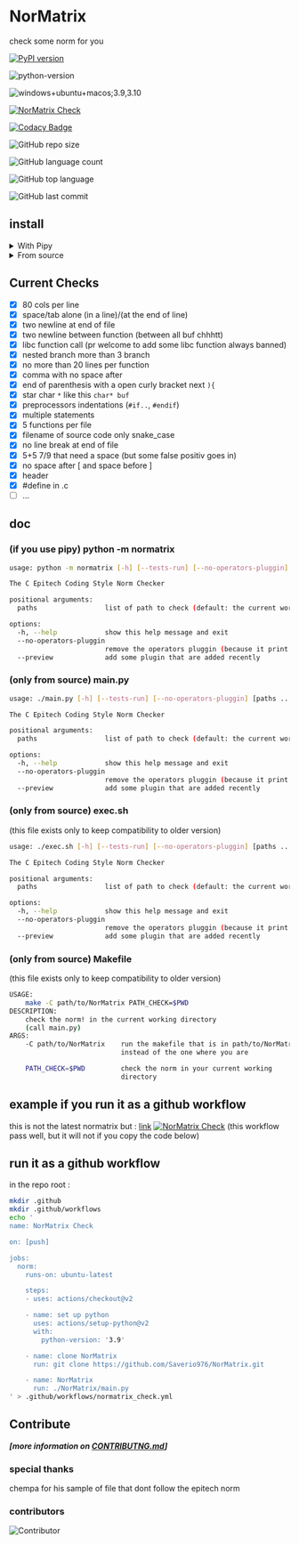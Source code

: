 # NorMatrix
check some norm for you

[![PyPI version](https://badge.fury.io/py/normatrix.svg)](https://badge.fury.io/py/normatrix)

![python-version](https://img.shields.io/badge/python-%3E%3D3.7-green)

![windows+ubuntu+macos;3.9,3.10](https://github.com/Saverio976/NorMatrix/actions/workflows/hallo_doctor.yml/badge.svg?event=push)

[![NorMatrix Check](https://github.com/Saverio976/NorMatrix/actions/workflows/normatrix_check.yml/badge.svg)](https://github.com/Saverio976/NorMatrix/actions/workflows/normatrix_check.yml)

[![Codacy Badge](https://app.codacy.com/project/badge/Grade/2ca7ba5d6a9e4619bd0cab7ae82ae7e1)](https://www.codacy.com/gh/Saverio976/NorMatrix/dashboard?utm_source=github.com&amp;utm_medium=referral&amp;utm_content=Saverio976/NorMatrix&amp;utm_campaign=Badge_Grade)

![GitHub repo size](https://img.shields.io/github/repo-size/Saverio976/NorMatrix?style=plastic)

![GitHub language count](https://img.shields.io/github/languages/count/Saverio976/NorMatrix?style=plastic)

![GitHub top language](https://img.shields.io/github/languages/top/Saverio976/NorMatrix?style=plastic)

![GitHub last commit](https://img.shields.io/github/last-commit/Saverio976/NorMatrix?color=red&style=plastic)

## install
<details>
  <summary>With Pipy</summary>

### with pipy
```bash
pip install normatrix
```
Now you can use it with `python3 -m normatrix` in your terminal

And if you want to just write `normatrix` :
```bash
echo $SHELL
```
if you are using bash shell (the `echo` print `/something/bash`):
```bash
echo alias normatrix=\"python3 -m normatrix\" >> $HOME/.bashrc
```
else if you are using zsh shell (the `echo` print `/something/like/zsh`):
```bash
echo alias normatrix=\"python3 -m normatrix\" >> $HOME/.zshrc
```
else handle this yourself bruh;
</details>

<details>
  <summary>From source</summary>

### from source
```bash
git clone https://github.com/Saverio976/NorMatrix.git
cd NorMatrix
```
Now you can use it with `./path/to/folder/NorMatrix/main.py` in your terminal

And if you want to just write `normatrix` :
```bash
echo $SHELL
```
if you are using bash shell (the `echo` print `/something/bash`):
```bash
echo alias normatrix=\"$PWD/main.py\" >> $HOME/.bashrc
```
else if you are using zsh shell (the `echo` print `/something/like/zsh`):
```bash
echo alias normatrix=\"$PWD/main.py\" >> $HOME/.zshrc
```
else handle this yourself bruh;
</details>

## Current Checks

-   [x] 80 cols per line
-   [x] space/tab alone (in a line)/(at the end of line)
-   [x] two newline at end of file
-   [x] two newline between function (between all buf chhhtt)
-   [x] libc function call (pr welcome to add some libc function always banned)
-   [x] nested branch more than 3 branch
-   [x] no more than 20 lines per function
-   [x] comma with no space after
-   [x] end of parenthesis with a open curly bracket next `){`
-   [x] star char `*` like this `char* buf`
-   [x] preprocessors indentations (`#if..`, `#endif`)
-   [x] multiple statements
-   [x] 5 functions per file
-   [x] filename of source code only snake\_case
-   [x] no line break at end of file
-   [x] 5+5 7/9 that need a space (but some false positiv goes in)
-   [x] no space after [ and space  before ]
-   [x] header
-   [x] #define in .c
-   [ ] ...

## doc
### (if you use pipy) python -m normatrix
```bash
usage: python -m normatrix [-h] [--tests-run] [--no-operators-pluggin] [paths ...]

The C Epitech Coding Style Norm Checker

positional arguments:
  paths                 list of path to check (default: the current working directory)

options:
  -h, --help            show this help message and exit
  --no-operators-pluggin
                        remove the operators pluggin (because it print some false positiv for now)
  --preview             add some plugin that are added recently
```
### (only from source) main.py
```bash
usage: ./main.py [-h] [--tests-run] [--no-operators-pluggin] [paths ...]

The C Epitech Coding Style Norm Checker

positional arguments:
  paths                 list of path to check (default: the current working directory)

options:
  -h, --help            show this help message and exit
  --no-operators-pluggin
                        remove the operators pluggin (because it print some false positiv for now)
  --preview             add some plugin that are added recently
```
### (only from source) exec.sh
(this file exists only to keep compatibility to older version)
```bash
usage: ./exec.sh [-h] [--tests-run] [--no-operators-pluggin] [paths ...]

The C Epitech Coding Style Norm Checker

positional arguments:
  paths                 list of path to check (default: the current working directory)

options:
  -h, --help            show this help message and exit
  --no-operators-pluggin
                        remove the operators pluggin (because it print some false positiv for now)
  --preview             add some plugin that are added recently
```
### (only from source) Makefile
(this file exists only to keep compatibility to older version)
```bash
USAGE:
    make -C path/to/NorMatrix PATH_CHECK=$PWD
DESCRIPTION:
    check the norm! in the current working directory
    (call main.py)
ARGS:
    -C path/to/NorMatrix    run the makefile that is in path/to/NorMatrix
                            instead of the one where you are

    PATH_CHECK=$PWD	        check the norm in your current working
                            directory
```

## example if you run it as a github workflow
this is not the latest normatrix but :
[link](https://github.com/Saverio976/NorMatrix/runs/4843598808?check_suite_focus=true)
[![NorMatrix Check](https://github.com/Saverio976/NorMatrix/actions/workflows/normatrix_check.yml/badge.svg)](https://github.com/Saverio976/NorMatrix/actions/workflows/normatrix_check.yml)
(this workflow pass well, but it will not if you copy the code below)

## run it as a **github workflow**
in the repo root :
```bash
mkdir .github
mkdir .github/workflows
echo '
name: NorMatrix Check

on: [push]

jobs:
  norm:
    runs-on: ubuntu-latest

    steps:
    - uses: actions/checkout@v2

    - name: set up python
      uses: actions/setup-python@v2
      with:
        python-version: '3.9'

    - name: clone NorMatrix
      run: git clone https://github.com/Saverio976/NorMatrix.git

    - name: NorMatrix
      run: ./NorMatrix/main.py
' > .github/workflows/normatrix_check.yml
```

## Contribute
***[more information on [CONTRIBUTNG.md](https://github.com/Saverio976/NorMatrix/blob/python-rewrite/CONTRIBUTING.md)]***

### special thanks
chempa for his sample of file that dont follow the epitech norm

### contributors
![Contributor](https://badges.pufler.dev/contributors/Saverio976/NorMatrix?size=50&padding=5&bots=true)
